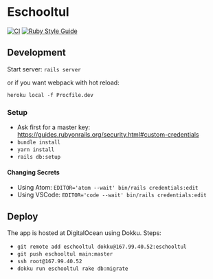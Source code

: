 # Eschooltul

[![CI](https://github.com/LedgerProject/eschooltul_backend/actions/workflows/main.yml/badge.svg)](https://github.com/LedgerProject/eschooltul_backend/actions/workflows/main.yml)
[![Ruby Style Guide](https://img.shields.io/badge/code_style-rubocop-brightgreen.svg)](https://github.com/rubocop/rubocop)


## Development

Start server: `rails server`

or if you want webpack with hot reload:

`heroku local -f Procfile.dev`

### Setup

- Ask first for a master key: https://guides.rubyonrails.org/security.html#custom-credentials
- `bundle install`
- `yarn install`
- `rails db:setup`

#### Changing Secrets

- Using Atom: `EDITOR='atom --wait' bin/rails credentials:edit`
- Using VSCode: `EDITOR='code --wait' bin/rails credentials:edit`

## Deploy

The app is hosted at DigitalOcean using Dokku. Steps:

- `git remote add eschooltul dokku@167.99.40.52:eschooltul` 
- `git push eschooltul main:master`
- `ssh root@167.99.40.52`
- `dokku run eschooltul rake db:migrate`

